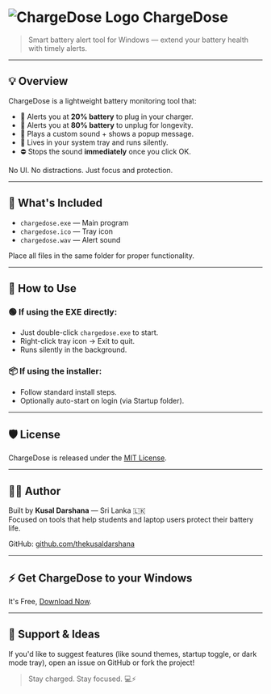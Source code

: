 # ![ChargeDose Logo](chargedose.ico) ChargeDose

> Smart battery alert tool for Windows — extend your battery health with timely alerts.

---

## 💡 Overview

ChargeDose is a lightweight battery monitoring tool that:
- 🪫 Alerts you at **20% battery** to plug in your charger.
- 🔋 Alerts you at **80% battery** to unplug for longevity.
- 🎵 Plays a custom sound + shows a popup message.
- 🧠 Lives in your system tray and runs silently.
- ⛔ Stops the sound **immediately** once you click OK.

No UI. No distractions. Just focus and protection.

---

## 📁 What's Included

- `chargedose.exe` — Main program
- `chargedose.ico` — Tray icon
- `chargedose.wav` — Alert sound

Place all files in the same folder for proper functionality.

---

## 🚀 How to Use

### 🟢 If using the EXE directly:
- Just double-click `chargedose.exe` to start.
- Right-click tray icon → Exit to quit.
- Runs silently in the background.

### 📦 If using the installer:
- Follow standard install steps.
- Optionally auto-start on login (via Startup folder).

---

## 🛡️ License

ChargeDose is released under the [MIT License](./license.txt).

---

## 👨‍💻 Author

Built by **Kusal Darshana** — Sri Lanka 🇱🇰  
Focused on tools that help students and laptop users protect their battery life.

GitHub: [github.com/thekusaldarshana](https://github.com/thekusaldarshana)

---

## ⚡ Get ChargeDose to your Windows

It's Free, [Download Now](https://chargedose.whatsthetime.online).

---

## 🙌 Support & Ideas

If you'd like to suggest features (like sound themes, startup toggle, or dark mode tray), open an issue on GitHub or fork the project!

> Stay charged. Stay focused. 💻⚡
